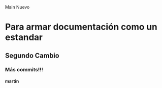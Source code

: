 Main Nuevo

# Para armar documentación como un estandar

## Segundo Cambio

### Más commits!!!

#### martin